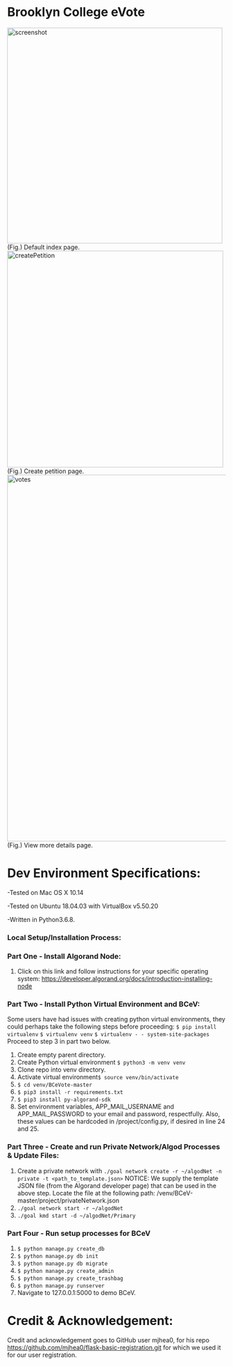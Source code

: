 # Brooklyn College eVote
<img width="496" alt="screenshot" src="https://user-images.githubusercontent.com/10848641/65827844-8a82a180-e262-11e9-9bcc-98cd4eafcf1c.png">
(Fig.) Default index page.

<img width="498" alt="createPetition" src="https://user-images.githubusercontent.com/10848641/65838085-4a0c3d80-e2cd-11e9-99a1-af29eab94e2f.png">
(Fig.) Create petition page.

<img width="843" alt="votes" src="https://user-images.githubusercontent.com/10848641/65838013-44622800-e2cc-11e9-8bf1-8672a7e5aa41.png">
(Fig.) View more details page.

# Dev Environment Specifications:
-Tested on Mac OS X 10.14

-Tested on Ubuntu 18.04.03 with VirtualBox v5.50.20

-Written in Python3.6.8.

### Local Setup/Installation Process:
### Part One - Install Algorand Node:
1. Click on this link and follow instructions for your specific operating system: https://developer.algorand.org/docs/introduction-installing-node

### Part Two - Install Python Virtual Environment and BCeV:
Some users have had issues with creating python virtual environments, they could perhaps take the following steps before proceeding:
`$ pip install virtualenv`
`$ virtualenv venv`
`$ virtualenv - - system-site-packages`
Proceed to step 3 in part two below.

1. Create empty parent directory.
2. Create Python virtual environment `$ python3 -m venv venv`
3. Clone repo into venv directory.
4. Activate virtual environment`$ source venv/bin/activate`
5. `$ cd venv/BCeVote-master`
6. `$ pip3 install -r requirements.txt`
7. `$ pip3 install py-algorand-sdk`
8. Set environment variables, APP_MAIL_USERNAME and APP_MAIL_PASSWORD to your email and password, respectfully. Also, these values can be hardcoded in /project/config.py, if desired in line 24 and 25.

### Part Three - Create and run Private Network/Algod Processes & Update Files:
1. Create a private network with `./goal network create -r ~/algodNet -n private -t <path_to_template.json>`
NOTICE: We supply the template JSON file (from the Algorand developer page) that can be used in the above step. Locate the file at the following path: <YourParentDirectory>/venv/BCeV-master/project/privateNetwork.json
2. `./goal network start -r ~/algodNet`
3. `./goal kmd start -d ~/algodNet/Primary`

### Part Four - Run setup processes for BCeV
1. `$ python manage.py create_db`
2. `$ python manage.py db init`
3. `$ python manage.py db migrate`
4. `$ python manage.py create_admin`
5. `$ python manage.py create_trashbag`
6. `$ python manage.py runserver`
7. Navigate to 127.0.0.1:5000 to demo BCeV.

# Credit & Acknowledgement:
Credit and acknowledgement goes to GitHub user mjhea0, for his repo https://github.com/mjhea0/flask-basic-registration.git for which we used it for our user registration. 
